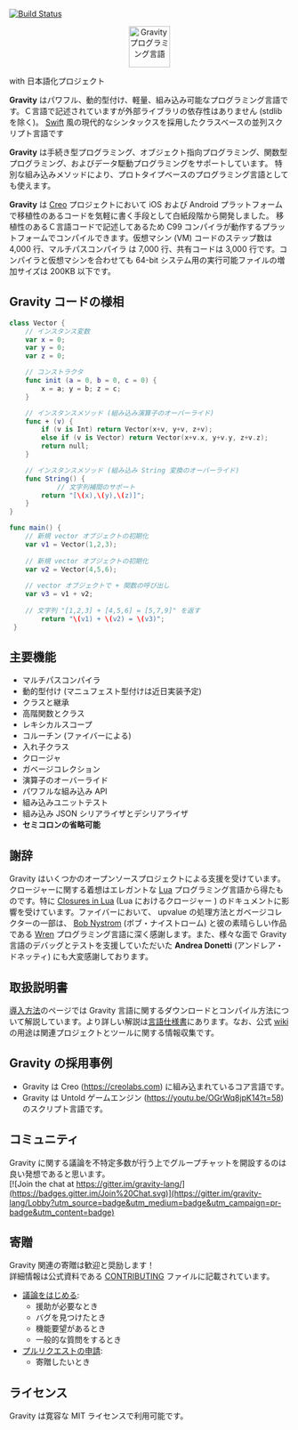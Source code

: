 [![Build Status](https://travis-ci.com/marcobambini/gravity.svg?branch=master)](https://travis-ci.com/marcobambini/gravity)

<p align="center" >
<img src="https://raw.githubusercontent.com/marcobambini/gravity/master/docs/assets/images/logo-gravity.png" height="74px" alt="Gravity プログラミング言語" title="Gravity プログラミング言語">
</p>

<p>with 日本語化プロジェクト</p>

**Gravity** はパワフル、動的型付け、軽量、組み込み可能なプログラミング言語です。Ｃ言語で記述されていますが外部ライブラリの依存性はありません (stdlib を除く)。 <a href="https://github.com/apple/swift">Swift</a> 風の現代的なシンタックスを採用したクラスベースの並列スクリプト言語です

**Gravity** は手続き型プログラミング、オブジェクト指向プログラミング、関数型プログラミング、およびデータ駆動プログラミングをサポートしています。
特別な組み込みメソッドにより、プロトタイプベースのプログラミング言語としても使えます。

**Gravity** は <a href="http://creolabs.com" target="_blank">Creo</a> プロジェクトにおいて iOS および Android プラットフォームで移植性のあるコードを気軽に書く手段として白紙段階から開発しました。
移植性のあるＣ言語コードで記述してあるため C99 コンパイラが動作するプラットフォームでコンパイルできます。仮想マシン (VM) コードのステップ数は 4,000 行、マルチパスコンパイラ は 7,000 行、共有コードは 3,000 行です。コンパイラと仮想マシンを合わせても 64-bit システム用の実行可能ファイルの増加サイズは 200KB 以下です。

## Gravity コードの様相

```swift
class Vector {
	// インスタンス変数
	var x = 0;
	var y = 0;
	var z = 0;

	// コンストラクタ
	func init (a = 0, b = 0, c = 0) {
		x = a; y = b; z = c;
	}

	// インスタンスメソッド (組み込み演算子のオーバーライド)
	func + (v) {
		if (v is Int) return Vector(x+v, y+v, z+v);
		else if (v is Vector) return Vector(x+v.x, y+v.y, z+v.z);
		return null;
	}

	// インスタンスメソッド (組み込み String 変換のオーバーライド)
	func String() {
	        // 文字列補間のサポート
		return "[\(x),\(y),\(z)]";
	}
}

func main() {
	// 新規 vector オブジェクトの初期化
	var v1 = Vector(1,2,3);
	
	// 新規 vector オブジェクトの初期化
	var v2 = Vector(4,5,6);
	
	// vector オブジェクトで + 関数の呼び出し
	var v3 = v1 + v2;
	
	// 文字列 "[1,2,3] + [4,5,6] = [5,7,9]" を返す
    	return "\(v1) + \(v2) = \(v3)";
 }
 ```

## 主要機能
* マルチパスコンパイラ
* 動的型付け (マニュフェスト型付けは近日実装予定)
* クラスと継承
* 高階関数とクラス
* レキシカルスコープ
* コルーチン (ファイバーによる)
* 入れ子クラス
* クロージャ
* ガベージコレクション
* 演算子のオーバーライド
* パワフルな組み込み API
* 組み込みユニットテスト
* 組み込み JSON シリアライザとデシリアライザ
* **セミコロンの省略可能**

## 謝辞
Gravity はいくつかのオープンソースプロジェクトによる支援を受けています。クロージャーに関する着想はエレガントな <a href="http://www.lua.org" target="_blank">Lua</a> プログラミング言語から得たものです。特に <a href="http://www.cs.tufts.edu/~nr/cs257/archive/roberto-ierusalimschy/closures-draft.pdf">Closures in Lua</a> (Lua におけるクロージャー ) のドキュメントに影響を受けています。ファイバーにおいて、 upvalue の処理方法とガベージコレクターの一部は、 <a href="http://journal.stuffwithstuff.com" target="_blank">Bob Nystrom</a> (ボブ・ナイストローム) と彼の素晴らしい作品である <a href="https://github.com/munificent/wren">Wren</a> プログラミング言語に深く感謝します。また、様々な面で Gravity 言語のデバッグとテストを支援していただいた **Andrea Donetti** (アンドレア・ドネッティ) にも大変感謝しております。

## 取扱説明書
<a href="https://marcobambini.github.io/gravity/#/README">導入方法</a>のページでは Gravity 言語に関するダウンロードとコンパイル方法について解説しています。より詳しい解説は<a href="http://gravity-lang.org/">言語仕様書</a>にあります。なお、公式 [wiki](https://github.com/marcobambini/gravity/wiki) の用途は関連プロジェクトとツールに関する情報収集です。

## Gravity の採用事例
* Gravity は Creo (https://creolabs.com) に組み込まれているコア言語です。
* Gravity は Untold ゲームエンジン (https://youtu.be/OGrWq8jpK14?t=58) のスクリプト言語です。

## コミュニティ
Gravity に関する議論を不特定多数が行う上でグループチャットを開設するのは良い発想であると思います。<br> [![Join the chat at https://gitter.im/gravity-lang/](https://badges.gitter.im/Join%20Chat.svg)](https://gitter.im/gravity-lang/Lobby?utm_source=badge&utm_medium=badge&utm_campaign=pr-badge&utm_content=badge)

## 寄贈
Gravity 関連の寄贈は歓迎と奨励します！<br>
詳細情報は公式資料である [CONTRIBUTING](CONTRIBUTING.md) ファイルに記載されています。
* <a href="https://github.com/marcobambini/gravity/issues/new">議論をはじめる</a>:
	* 援助が必要なとき
	* バグを見つけたとき
	* 機能要望があるとき
	* 一般的な質問をするとき
* <a href="https://github.com/marcobambini/gravity/pulls">プルリクエストの申請</a>:
	* 寄贈したいとき

## ライセンス
Gravity は寛容な MIT ライセンスで利用可能です。
